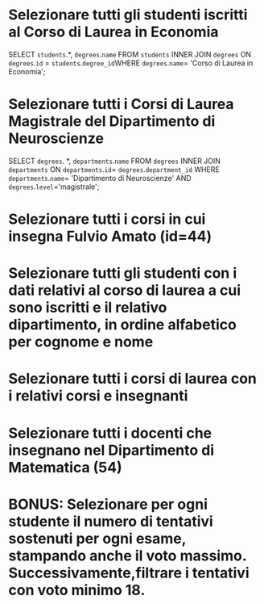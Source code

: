 # Selezionare tutti gli studenti iscritti al Corso di Laurea in Economia

SELECT `students`.\*, `degrees`.`name` FROM `students` INNER JOIN `degrees` ON `degrees`.`id` = `students`.`degree_id`WHERE `degrees`.`name`= 'Corso di Laurea in Economia';

# Selezionare tutti i Corsi di Laurea Magistrale del Dipartimento di Neuroscienze

SELECT `degrees`. \*, `departments`.`name` FROM `degrees` INNER JOIN `departments` ON `departments`.`id`= `degrees`.`department_id` WHERE `departments`.`name`= 'Dipartimento di Neuroscienze' AND `degrees`.`level`='magistrale';

# Selezionare tutti i corsi in cui insegna Fulvio Amato (id=44)

# Selezionare tutti gli studenti con i dati relativi al corso di laurea a cui sono iscritti e il relativo dipartimento, in ordine alfabetico per cognome e nome

# Selezionare tutti i corsi di laurea con i relativi corsi e insegnanti

# Selezionare tutti i docenti che insegnano nel Dipartimento di Matematica (54)

# BONUS: Selezionare per ogni studente il numero di tentativi sostenuti per ogni esame, stampando anche il voto massimo. Successivamente,filtrare i tentativi con voto minimo 18.
